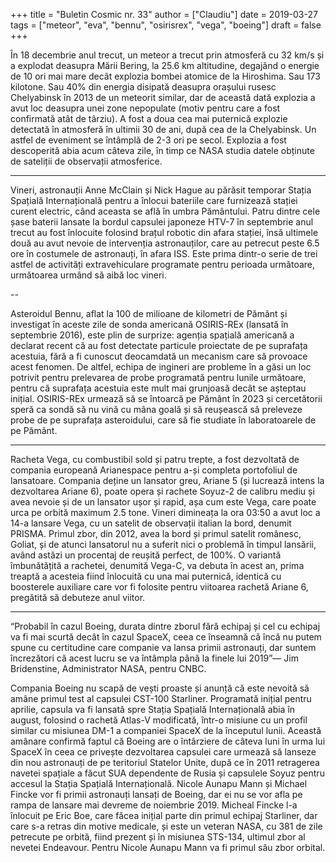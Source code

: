 +++
title = "Buletin Cosmic nr. 33"
author = ["Claudiu"]
date = 2019-03-27
tags = ["meteor", "eva", "bennu", "osirisrex", "vega", "boeing"]
draft = false
+++

În 18 decembrie anul trecut, un meteor a trecut prin atmosferă cu 32 km/s și a explodat deasupra Mării Bering, la 25.6 km altitudine, degajând o energie de 10 ori mai mare decât explozia bombei atomice de la Hiroshima. Sau 173 kilotone. Sau 40% din energia disipată deasupra orașului rusesc Chelyabinsk în 2013 de un meteorit similar, dar de această dată explozia a avut loc deasupra unei zone nepopulate (motiv pentru care a fost confirmată atât de târziu). A fost a doua cea mai puternică explozie detectată în atmosferă în ultimii 30 de ani, după cea de la Chelyabinsk. Un astfel de eveniment se întâmplă de 2-3 ori pe secol. Explozia a fost descoperită abia acum câteva zile, în timp ce NASA studia datele obținute de sateliții de observații atmosferice.

---

Vineri, astronauții Anne McClain și Nick Hague au părăsit temporar Stația Spațială Internațională pentru a înlocui bateriile care furnizează stației curent electric, când aceasta se află în umbra Pământului. Patru dintre cele șase baterii lansate la bordul capsulei japoneze HTV-7 în septembrie anul trecut au fost înlocuite folosind brațul robotic din afara stației, însă ultimele două au avut nevoie de intervenția astronauților, care au petrecut peste 6.5 ore în costumele de astronauți, în afara ISS. Este prima dintr-o serie de trei astfel de activități extravehiculare programate pentru perioada următoare, următoarea urmând să aibă loc vineri.

--

Asteroidul Bennu, aflat la 100 de milioane de kilometri de Pământ și investigat în aceste zile de sonda americană OSIRIS-REx (lansată în septembrie 2016), este plin de surprize: agenția spațială americană a declarat recent că au fost detectate particule proiectate de pe suprafața acestuia, fără a fi cunoscut deocamdată un mecanism care să provoace acest fenomen. De altfel, echipa de ingineri are probleme în a găsi un loc potrivit pentru prelevarea de probe programată pentru lunile următoare, pentru că suprafața acestuia este mult mai grunjoasă decât se așteptau inițial. OSIRIS-REx urmează să se întoarcă pe Pământ în 2023 și cercetătorii speră ca sondă să nu vină cu mâna goală și să reușească să preleveze probe de pe suprafața asteroidului, care să fie studiate în laboratoarele de pe Pământ.

---

Racheta Vega, cu combustibil sold și patru trepte, a fost dezvoltată de compania europeană Arianespace pentru a-și completa portofoliul de lansatoare. Compania deține un lansator greu, Ariane 5 (și lucrează intens la dezvoltarea Ariane 6), poate opera și rachete Soyuz-2 de calibru mediu și avea nevoie și de un lansator ușor și rapid, așa cum este Vega, care poate urca pe orbită maximum 2.5 tone. Vineri dimineața la ora 03:50 a avut loc a 14-a lansare Vega, cu un satelit de observații italian la bord, denumit PRISMA. Primul zbor, din 2012, avea la bord și primul satelit românesc, Goliat, și de atunci lansatorul nu a suferit nici o problemă în timpul lansării, având astăzi un procentaj de reușită perfect, de 100%. O variantă îmbunătățită a rachetei, denumită Vega-C, va debuta în acest an, prima treaptă a acesteia fiind înlocuită cu una mai puternică, identică cu boosterele auxiliare care vor fi folosite pentru viitoarea rachetă Ariane 6, pregătită să debuteze anul viitor.

---

“Probabil în cazul Boeing, durata dintre zborul fără echipaj și cel cu echipaj va fi mai scurtă decât în cazul SpaceX, ceea ce înseamnă că încă nu putem spune cu certitudine care companie va lansa primii astronauți, dar suntem încrezători că acest lucru se va întâmpla până la finele lui 2019”― Jim Bridenstine, Administrator NASA, pentru CNBC.

Compania Boeing nu scapă de vești proaste și anunță că este nevoită să amâne primul test al capsulei CST-100 Starliner. Programată inițial pentru aprilie, capsula va fi lansată spre Stația Spațială Internațională abia în august, folosind o rachetă Atlas-V modificată, într-o misiune cu un profil similar cu misiunea DM-1 a companiei SpaceX de la începutul lunii. Această amânare confirmă faptul că Boeing are o întârziere de câteva luni în urma lui SpaceX în ceea ce privește dezvoltarea capsulei care urmează să lanseze din nou astronauți de pe teritoriul Statelor Unite, după ce în 2011 retragerea navetei spațiale a făcut SUA dependente de Rusia și capsulele Soyuz pentru accesul la Stația Spațială Internațională. Nicole Aunapu Mann și Michael Fincke vor fi primii astronauți lansați de Boeing, dar ei nu se vor afla pe rampa de lansare mai devreme de noiembrie 2019. Micheal Fincke l-a înlocuit pe Eric Boe, care făcea inițial parte din primul echipaj Starliner, dar care s-a retras din motive medicale, și este un veteran NASA, cu 381 de zile petrecute pe orbită, fiind prezent și în misiunea STS-134, ultimul zbor al nevetei Endeavour. Pentru Nicole Aunapu Mann va fi primul său zbor orbital.
